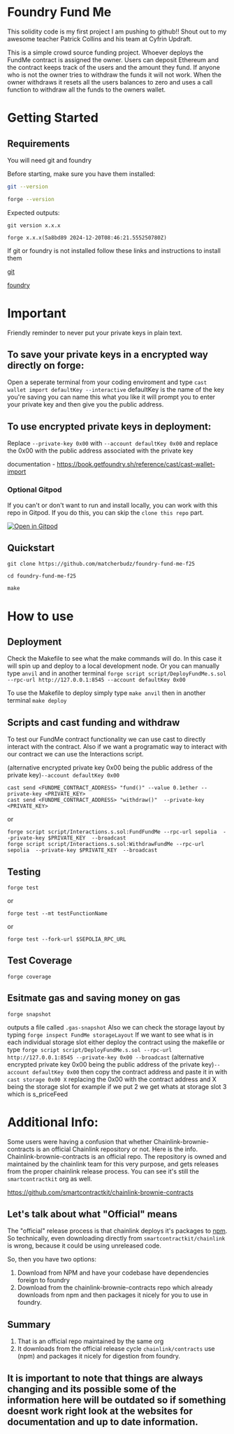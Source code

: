 # Foundry Fund Me

This solidity code is my first project I am pushing to github!!
Shout out to my awesome teacher Patrick Collins and his team at Cyfrin Updraft. 

This is a simple crowd source funding project. Whoever deploys the FundMe contract is assigned the owner. Users can deposit Ethereum and the contract keeps track of the users and the amount they fund. If anyone who is not the owner tries to withdraw the funds it will not work. When the owner withdraws it resets all the users balances to zero and uses a call function to withdraw all the funds to the owners wallet.

# Getting Started

## Requirements

You will need git and foundry 

Before starting, make sure you have them installed:

```bash
git --version

forge --version
```

Expected outputs: 

```
git version x.x.x 

forge x.x.x(5a8bd89 2024-12-20T08:46:21.555250780Z)
```
If git or foundry is not installed follow these links and instructions to install them

[git](https://git-scm.com/book/en/v2/Getting-Started-Installing-Git)

[foundry](https://getfoundry.sh/)

# Important 

Friendly reminder to never put your private keys in plain text.
## To save your private keys in a encrypted way directly on forge:

Open a seperate terminal from your coding enviroment and type `cast wallet import defaultKey --interactive` defaultKey is the name of the key you're saving you can name this what you like it will prompt you to enter your private key and then give you the public address. 

## To use encrypted private keys in deployment:

Replace `--private-key 0x00` with `--account defaultKey 0x00` and replace the 0x00 with the public address associated with the private key

documentation - https://book.getfoundry.sh/reference/cast/cast-wallet-import

### Optional Gitpod

If you can't or don't want to run and install locally, you can work with this repo in Gitpod. If you do this, you can skip the `clone this repo` part.

[![Open in Gitpod](https://gitpod.io/button/open-in-gitpod.svg)](https://gitpod.io/#github.com/matcherbuds/foundry-fund-me-f25)

## Quickstart

```
git clone https://github.com/matcherbudz/foundry-fund-me-f25

cd foundry-fund-me-f25

make
```

# How to use

## Deployment

Check the Makefile to see what the make commands will do. In this case it will spin up and deploy to a local development node. Or you can manually type `anvil` and in another terminal `forge script script/DeployFundMe.s.sol --rpc-url http://127.0.0.1:8545 --account defaultKey 0x00`

To use the Makefile to deploy simply type `make anvil` then in another terminal `make deploy`

## Scripts and cast funding and withdraw

To test our FundMe contract functionality we can use cast to directly interact with the contract.
Also if we want a programatic way to interact with our contract we can use the Interactions script.

(alternative encrypted private key 0x00 being the public address of the private key)`--account defaultKey 0x00`
```
cast send <FUNDME_CONTRACT_ADDRESS> "fund()" --value 0.1ether --private-key <PRIVATE_KEY> 
cast send <FUNDME_CONTRACT_ADDRESS> "withdraw()"  --private-key <PRIVATE_KEY>
```

or


```
forge script script/Interactions.s.sol:FundFundMe --rpc-url sepolia  --private-key $PRIVATE_KEY  --broadcast
forge script script/Interactions.s.sol:WithdrawFundMe --rpc-url sepolia  --private-key $PRIVATE_KEY  --broadcast
```

## Testing

```
forge test
```

or

```
forge test --mt testFunctionName
```

or

```
forge test --fork-url $SEPOLIA_RPC_URL
```


## Test Coverage

```
forge coverage
```

## Esitmate gas and saving money on gas

```
forge snapshot
```
outputs a file called `.gas-snapshot` Also we can check the storage layout by typing `forge inspect FundMe storageLayout` 
If we want to see what is in each individual storage slot either deploy the contract using the makefile or 
type `forge script script/DeployFundMe.s.sol --rpc-url http://127.0.0.1:8545 --private-key 0x00 --broadcast`
(alternative encrypted private key 0x00 being the public address of the private key)`--account defaultKey 0x00`
then copy the contract address and paste it in with `cast storage 0x00 X` replacing the 0x00 with the contract address and X 
being the storage slot for example if we put 2 we get whats at storage slot 3 which is s_priceFeed

# Additional Info:
Some users were having a confusion that whether Chainlink-brownie-contracts is an official Chainlink repository or not. Here is the info.
Chainlink-brownie-contracts is an official repo. The repository is owned and maintained by the chainlink team for this very purpose, and gets releases from the proper chainlink release process. You can see it's still the `smartcontractkit` org as well.

https://github.com/smartcontractkit/chainlink-brownie-contracts

## Let's talk about what "Official" means
The "official" release process is that chainlink deploys it's packages to [npm](https://www.npmjs.com/package/@chainlink/contracts). So technically, even downloading directly from `smartcontractkit/chainlink` is wrong, because it could be using unreleased code.

So, then you have two options:

1. Download from NPM and have your codebase have dependencies foreign to foundry
2. Download from the chainlink-brownie-contracts repo which already downloads from npm and then packages it nicely for you to use in foundry.
## Summary
1. That is an official repo maintained by the same org
2. It downloads from the official release cycle `chainlink/contracts` use (npm) and packages it nicely for digestion from foundry.

## It is important to note that things are always changing and its possible some of the information here will be outdated so if something doesnt work right look at the websites for documentation and up to date information.